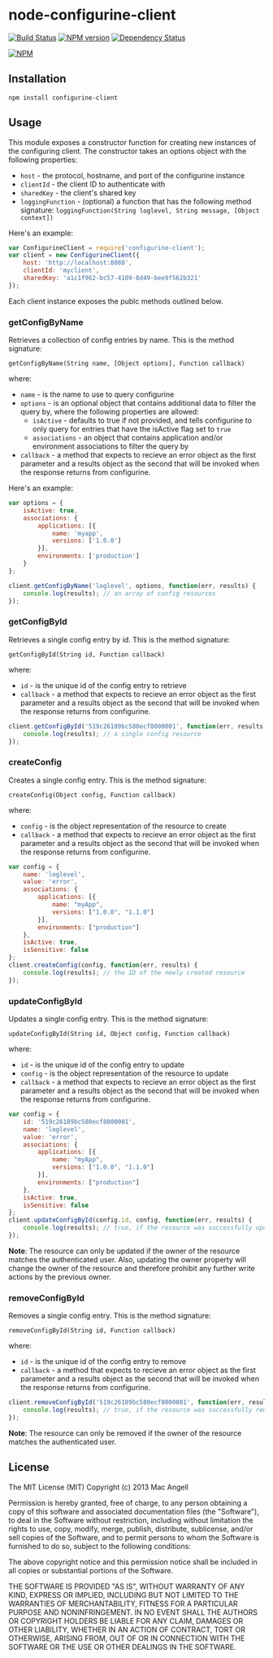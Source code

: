 # node-configurine-client

[![Build Status](https://secure.travis-ci.org/mac-/node-configurine-client.png)](http://travis-ci.org/mac-/node-configurine-client)
[![NPM version](https://badge.fury.io/js/configurine-client.png)](http://badge.fury.io/js/configurine-client)
[![Dependency Status](https://david-dm.org/mac-/node-configurine-client.png)](https://david-dm.org/mac-/node-configurine-client)

[![NPM](https://nodei.co/npm/configurine-client.png?downloads=true&stars=true)](https://nodei.co/npm/configurine-client/)

## Installation

	npm install configurine-client

## Usage

This module exposes a constructor function for creating new instances of the configuring client. The constructor takes an options object with the following properties:

* `host` - the protocol, hostname, and port of the configurine instance
* `clientId` - the client ID to authenticate with
* `sharedKey` - the client's shared key
* `loggingFunction` - (optional) a function that has the following method signature: `loggingFunction(String loglevel, String message, [Object context])`

Here's an example:

```javascript
var ConfigurineClient = require('configurine-client');
var client = new ConfigurineClient({
	host: 'http://localhost:8088',
	clientId: 'myclient',
	sharedKey: 'a1c1f962-bc57-4109-8d49-bee9f562b321'
});
```

Each client instance exposes the publc methods outlined below.


### getConfigByName

Retrieves a collection of config entries by name. This is the method signature:

```
getConfigByName(String name, [Object options], Function callback)
```

where:

* `name` - is the name to use to query configurine
* `options` - is an optional object that contains additional data to filter the query by, where the following properties are allowed:
	* `isActive` - defaults to true if not provided, and tells configurine to only query for entries that have the isActive flag set to `true`
	* `associations` - an object that contains application and/or environment associations to filter the query by
* `callback` - a method that expects to recieve an error object as the first parameter and a results object as the second that will be invoked when the response returns from configurine.

Here's an example:

```javascript
var options = {
	isActive: true,
	associations: {
		applications: [{
			name: 'myapp',
			versions: ['1.0.0']
		}],
		environments: ['production']
	}
};

client.getConfigByName('loglevel', options, function(err, results) {
	console.log(results); // an array of config resources
});
```

### getConfigById

Retrieves a single config entry by id. This is the method signature:

```
getConfigById(String id, Function callback)
```

where:

* `id` - is the unique id of the config entry to retrieve
* `callback` - a method that expects to recieve an error object as the first parameter and a results object as the second that will be invoked when the response returns from configurine.

```javascript
client.getConfigById('519c26189bc580ecf8000001', function(err, results) {
	console.log(results); // a single config resource
});
```

### createConfig

Creates a single config entry. This is the method signature:

```
createConfig(Object config, Function callback)
```

where:

* `config` - is the object representation of the resource to create
* `callback` - a method that expects to recieve an error object as the first parameter and a results object as the second that will be invoked when the response returns from configurine.

```javascript
var config = {
	name: 'loglevel',
	value: 'error',
	associations: {
		applications: [{
			name: "myApp",
			versions: ["1.0.0", "1.1.0"]
		}],
		environments: ["production"]
	},
	isActive: true,
	isSensitive: false
};
client.createConfig(config, function(err, results) {
	console.log(results); // the ID of the newly created resource
});
```

### updateConfigById

Updates a single config entry. This is the method signature:

```
updateConfigById(String id, Object config, Function callback)
```

where:

* `id` - is the unique id of the config entry to update
* `config` - is the object representation of the resource to update
* `callback` - a method that expects to recieve an error object as the first parameter and a results object as the second that will be invoked when the response returns from configurine.

```javascript
var config = {
	id: '519c26189bc580ecf8000001',
	name: 'loglevel',
	value: 'error',
	associations: {
		applications: [{
			name: "myApp",
			versions: ["1.0.0", "1.1.0"]
		}],
		environments: ["production"]
	},
	isActive: true,
	isSensitive: false
};
client.updateConfigById(config.id, config, function(err, results) {
	console.log(results); // true, if the resource was successfully updated
});
```

**Note**: The resource can only be updated if the owner of the resource matches the authenticated user. Also, updating the owner property will change the owner of the resource and therefore prohibit any further write actions by the previous owner.

### removeConfigById

Removes a single config entry. This is the method signature:

```
removeConfigById(String id, Function callback)
```

where:

* `id` - is the unique id of the config entry to remove
* `callback` - a method that expects to recieve an error object as the first parameter and a results object as the second that will be invoked when the response returns from configurine.

```javascript
client.removeConfigById('519c26189bc580ecf8000001', function(err, results) {
	console.log(results); // true, if the resource was successfully removed
});
```

**Note**: The resource can only be removed if the owner of the resource matches the authenticated user.

## License

The MIT License (MIT) Copyright (c) 2013 Mac Angell

Permission is hereby granted, free of charge, to any person obtaining a copy of this software and associated documentation files (the "Software"), to deal in the Software without restriction, including without limitation the rights to use, copy, modify, merge, publish, distribute, sublicense, and/or sell copies of the Software, and to permit persons to whom the Software is furnished to do so, subject to the following conditions:

The above copyright notice and this permission notice shall be included in all copies or substantial portions of the Software.

THE SOFTWARE IS PROVIDED "AS IS", WITHOUT WARRANTY OF ANY KIND, EXPRESS OR IMPLIED, INCLUDING BUT NOT LIMITED TO THE WARRANTIES OF MERCHANTABILITY, FITNESS FOR A PARTICULAR PURPOSE AND NONINFRINGEMENT. IN NO EVENT SHALL THE AUTHORS OR COPYRIGHT HOLDERS BE LIABLE FOR ANY CLAIM, DAMAGES OR OTHER LIABILITY, WHETHER IN AN ACTION OF CONTRACT, TORT OR OTHERWISE, ARISING FROM, OUT OF OR IN CONNECTION WITH THE SOFTWARE OR THE USE OR OTHER DEALINGS IN THE SOFTWARE.
